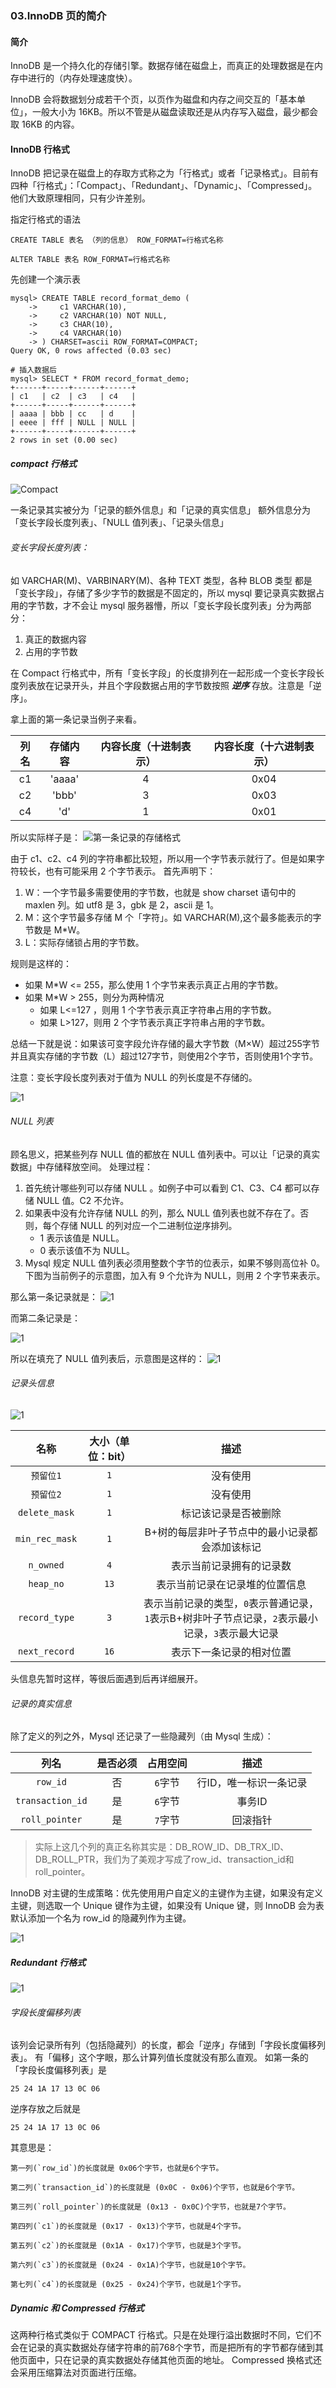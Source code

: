 ### 03.InnoDB 页的简介


#### 简介
InnoDB 是一个持久化的存储引擎。数据存储在磁盘上，而真正的处理数据是在内存中进行的（内存处理速度快）。

InnoDB 会将数据划分成若干个页，以页作为磁盘和内存之间交互的「基本单位」，一般大小为 16KB。所以不管是从磁盘读取还是从内存写入磁盘，最少都会取 16KB 的内容。


#### InnoDB 行格式
InnoDB 把记录在磁盘上的存取方式称之为「行格式」或者「记录格式」。目前有四种「行格式」：「Compact」、「Redundant」、「Dynamic」、「Compressed」。他们大致原理相同，只有少许差别。

指定行格式的语法
```shell
CREATE TABLE 表名 （列的信息） ROW_FORMAT=行格式名称

ALTER TABLE 表名 ROW_FORMAT=行格式名称
```

先创建一个演示表
```shell
mysql> CREATE TABLE record_format_demo (
    ->     c1 VARCHAR(10),
    ->     c2 VARCHAR(10) NOT NULL,
    ->     c3 CHAR(10),
    ->     c4 VARCHAR(10)
    -> ) CHARSET=ascii ROW_FORMAT=COMPACT;
Query OK, 0 rows affected (0.03 sec)

# 插入数据后
mysql> SELECT * FROM record_format_demo;
+------+-----+------+------+
| c1   | c2  | c3   | c4   |
+------+-----+------+------+
| aaaa | bbb | cc   | d    |
| eeee | fff | NULL | NULL |
+------+-----+------+------+
2 rows in set (0.00 sec)
```

##### compact 行格式
![Compact](media/15713772531658.jpg)


一条记录其实被分为「记录的额外信息」和「记录的真实信息」
额外信息分为「变长字段长度列表」、「NULL 值列表」、「记录头信息」

###### 变长字段长度列表：
如 VARCHAR(M)、VARBINARY(M)、各种 TEXT 类型，各种 BLOB 类型 都是「变长字段」，存储了多少字节的数据是不固定的，所以 mysql 要记录真实数据占用的字节数，才不会让 mysql 服务器懵，所以「变长字段长度列表」分为两部分：
1. 真正的数据内容
2. 占用的字节数

在 Compact 行格式中，所有「变长字段」的长度排列在一起形成一个变长字段长度列表放在记录开头，并且个字段数据占用的字节数按照 ***逆序***
存放。注意是「逆序」。

拿上面的第一条记录当例子来看。

|列名	|存储内容|	内容长度（十进制表示）|	内容长度（十六进制表示）|
|:--:|:--:|:--:|:--:|
|c1	|'aaaa'|	4|	0x04|
|c2	|'bbb'|	3|	0x03|
|c4	|'d'	|1|	0x01|

所以实际样子是：
![第一条记录的存储格式](media/15713772672832.jpg)


由于 c1、c2、c4 列的字符串都比较短，所以用一个字节表示就行了。但是如果字符较长，也有可能采用 2 个字节表示。
首先声明下：
1. W：一个字节最多需要使用的字节数，也就是 show charset 语句中的 maxlen 列。如 utf8 是 3，gbk 是 2，ascii 是 1。
2. M：这个字节最多存储 M 个「字符」。如 VARCHAR(M),这个最多能表示的字节数是 M\*W。
3. L：实际存储锁占用的字节数。

规则是这样的：
* 如果 M\*W <= 255，那么使用 1 个字节来表示真正占用的字节数。
* 如果 M\*W > 255，则分为两种情况
    * 如果 L<=127 ，则用 1 个字节表示真正字符串占用的字节数。
    * 如果 L>127，则用 2 个字节表示真正字符串占用的字节数。

总结一下就是说：如果该可变字段允许存储的最大字节数（M×W）超过255字节并且真实存储的字节数（L）超过127字节，则使用2个字节，否则使用1个字节。

注意：变长字段长度列表对于值为 NULL 的列长度是不存储的。

![1](media/15713772818658.jpg)


###### NULL 列表
顾名思义，把某些列存 NULL 值的都放在 NULL 值列表中。可以让「记录的真实数据」中存储释放空间。
处理过程：
1. 首先统计哪些列可以存储 NULL 。如例子中可以看到 C1、C3、C4 都可以存储 NULL 值。C2 不允许。
2. 如果表中没有允许存储 NULL 的列，那么 NULL 值列表也就不存在了。否则，每个存储 NULL 的列对应一个二进制位逆序排列。
    * 1 表示该值是 NULL。
    * 0 表示该值不为 NULL。
3. Mysql 规定 NULL 值列表必须用整数个字节的位表示，如果不够则高位补 0。下图为当前例子的示意图，加入有 9 个允许为 NULL，则用 2 个字节来表示。

那么第一条记录就是：
![1](media/15713772939946.jpg)



而第二条记录是：

![1](media/15713773051649.jpg)



所以在填充了 NULL 值列表后，示意图是这样的：
![1](media/15713773196405.jpg)



###### 记录头信息

![1](media/15713773305757.jpg)


|名称|大小（单位：bit）|描述|
|:--:|:--:|:--:|
|`预留位1`|`1`|没有使用|
|`预留位2`|`1`|没有使用|
|`delete_mask`|`1`|标记该记录是否被删除|
|`min_rec_mask`|`1`|B+树的每层非叶子节点中的最小记录都会添加该标记|
|`n_owned`|`4`|表示当前记录拥有的记录数|
|`heap_no`|`13`|表示当前记录在记录堆的位置信息|
|`record_type`|`3`|表示当前记录的类型，`0`表示普通记录，`1`表示B+树非叶子节点记录，`2`表示最小记录，`3`表示最大记录|
|`next_record`|`16`|表示下一条记录的相对位置|


头信息先暂时这样，等很后面遇到后再详细展开。


###### 记录的真实信息
除了定义的列之外，Mysql 还记录了一些隐藏列（由 Mysql 生成）：

|列名|是否必须|占用空间|描述|
|:--:|:--:|:--:|:--:|
|`row_id`|否|`6`字节|行ID，唯一标识一条记录|
|`transaction_id`|是|`6`字节|事务ID|
|`roll_pointer`|是|`7`字节|回滚指针|

> 实际上这几个列的真正名称其实是：DB_ROW_ID、DB_TRX_ID、DB_ROLL_PTR，我们为了美观才写成了row_id、transaction_id和roll_pointer。

InnoDB 对主键的生成策略：优先使用用户自定义的主键作为主键，如果没有定义主键，则选取一个 Unique 键作为主键，如果没有 Unique 键，则 InnoDB 会为表默认添加一个名为 row_id 的隐藏列作为主键。

![1](media/15713773440104.jpg)



##### Redundant 行格式
![1](media/15713773545172.jpg)



###### 字段长度偏移列表
该列会记录所有列（包括隐藏列）的长度，都会「逆序」存储到「字段长度偏移列表」。
有「偏移」这个字眼，那么计算列值长度就没有那么直观。
如第一条的「字段长度偏移列表」是
```shell
25 24 1A 17 13 0C 06
```

逆序存放之后就是
```shell
25 24 1A 17 13 0C 06
```

其意思是：
```shell
第一列(`row_id`)的长度就是 0x06个字节，也就是6个字节。

第二列(`transaction_id`)的长度就是 (0x0C - 0x06)个字节，也就是6个字节。

第三列(`roll_pointer`)的长度就是 (0x13 - 0x0C)个字节，也就是7个字节。

第四列(`c1`)的长度就是 (0x17 - 0x13)个字节，也就是4个字节。

第五列(`c2`)的长度就是 (0x1A - 0x17)个字节，也就是3个字节。

第六列(`c3`)的长度就是 (0x24 - 0x1A)个字节，也就是10个字节。

第七列(`c4`)的长度就是 (0x25 - 0x24)个字节，也就是1个字节。
```

##### Dynamic 和 Compressed 行格式
这两种行格式类似于 COMPACT 行格式。只是在处理行溢出数据时不同，它们不会在记录的真实数据处存储字符串的前768个字节，而是把所有的字节都存储到其他页面中，只在记录的真实数据处存储其他页面的地址。
Compressed 换格式还会采用压缩算法对页面进行压缩。

